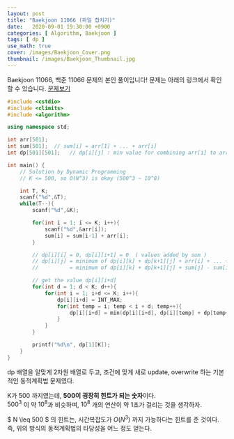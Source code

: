 ```yaml
---
layout: post
title: "Baekjoon 11066 (파일 합치기)"
date:   2020-09-01 19:30:00 +0900
categories: [ Algorithm, Baekjoon ]
tags: [ dp ]
use_math: true
cover: /images/Baekjoon_Cover.png
thumbnail: /images/Baekjoon_Thumbnail.jpg
---
```


Baekjoon 11066, 백준 11066 문제의 본인 풀이입니다!
문제는 아래의 링크에서 확인할 수 있습니다.
[문제보기][prob]
<!-- more -->
```c++
#include <cstdio>
#include <climits>
#include <algorithm>

using namespace std;

int arr[501];
int sum[501];  // sum[i] = arr[1] + ... + arr[i]
int dp[501][501];   // dp[i][j] : min value for combining arr[i] to arr[j]

int main() {
    // Solution by Dynamic Programming
    // K <= 500, so O(N^3) is okay (500^3 ~ 10^8)

    int T, K;
    scanf("%d",&T);
    while(T--){
        scanf("%d",&K);

        for(int i = 1; i <= K; i++){
            scanf("%d",&arr[i]);
            sum[i] = sum[i-1] + arr[i];
        }

        // dp[i][i] = 0, dp[i][i+1] = 0  ( values added by sum )
        // dp[i][j] = minimum of dp[i][k] + dp[k+1][j] + arr[i] + ... + arr[j]
        //          = minimum of dp[i][k] + dp[k+1][j] + sum[j] - sum[i-1]

        // get the value dp[i][i+d]
        for(int d = 1; d < K; d++){
            for(int i = 1; i+d <= K; i++){
                dp[i][i+d] = INT_MAX;
                for(int temp = i; temp < i + d; temp++){
                    dp[i][i+d] = min(dp[i][i+d], dp[i][temp] + dp[temp+1][i+d] + sum[i+d] - sum[i-1]);
                }
            }
        }

        printf("%d\n", dp[1][K]);
    }
}
```

dp 배열을 알맞게 2차원 배열로 두고,
조건에 맞게 새로 update, overwrite 하는 기본적인 동적계획법 문제였다.

K가 500 까지였는데, **500이 굉장히 힌트가 되는 숫자**이다.  
$500^3$ 이 약 $10^8$과 비슷하며, $10^8$ 개의 연산이 약 1초가 걸리는 것을 생각하자.

$ N \leq 500 $ 의 힌트는, 시간복잡도가 $O(N^3)$ 까지 가능하다는 힌트를 준 것이다.  
즉, 위의 방식의 동적계획법의 타당성을 어느 정도 얻는다.

[prob]: https://www.acmicpc.net/problem/11066